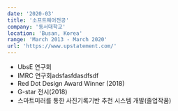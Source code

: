 ```yaml
---
date: '2020-03'
title: '소프트웨어전공'
company: '동서대학교'
location: 'Busan, Korea'
range: 'March 2013 - March 2020'
url: 'https://www.upstatement.com/'
---
```


- UbsE 연구회
- IMRC 연구회adsfasfdasdfsdf
- Red Dot Design Award Winner (2018)
- G-star 전시(2018)
- 스마트미러를 통한 사진기록기반 추천 시스템 개발(졸업작품)
